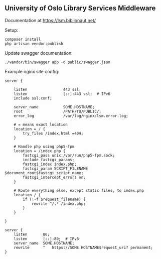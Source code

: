 ## University of Oslo Library Services Middleware

Documentation at https://lsm.biblionaut.net/

Setup:

    composer install
    php artisan vendor:publish

Update swagger documentation:

    ./vendor/bin/swagger app -o public/swagger.json

Example nginx site config:

```
server {

    listen                443 ssl;
    listen                [::]:443 ssl;  # IPv6
    include ssl.conf;

    server_name           SOME.HOSTNAME;
    root                  /PATH/TO/PUBLIC/;
    error_log             /var/log/nginx/lsm.error.log;

    # = means exact location
    location = / {
        try_files /index.html =404;
    }

    # Handle php using php5-fpm
    location = /index.php {
        fastcgi_pass unix:/var/run/php5-fpm.sock;
        include fastcgi_params;
        fastcgi_index index.php;
        fastcgi_param SCRIPT_FILENAME $document_root$fastcgi_script_name;
        fastcgi_intercept_errors on;
    }

    # Route everything else, except static files, to index.php
    location / {
        if (!-f $request_filename) {
            rewrite ^/.* /index.php;
        }
    }

}

server {
    listen       80;
    listen       [::]:80;  # IPv6
    server_name  SOME.HOSTNAME;
    rewrite      ^   https://SOME.HOSTNAME$request_uri? permanent;
}

```
